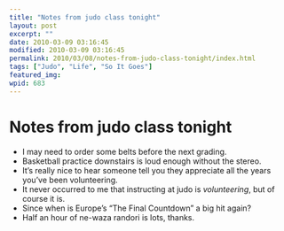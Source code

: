 ```yaml
---
title: "Notes from judo class tonight"
layout: post
excerpt: ""
date: 2010-03-09 03:16:45
modified: 2010-03-09 03:16:45
permalink: 2010/03/08/notes-from-judo-class-tonight/index.html
tags: ["Judo", "Life", "So It Goes"]
featured_img: 
wpid: 683
---
```


# Notes from judo class tonight

- I may need to order some belts before the next grading.
- Basketball practice downstairs is loud enough without the stereo.
- It’s really nice to hear someone tell you they appreciate all the years you’ve been volunteering.
- It never occurred to me that instructing at judo is *volunteering*, but of course it is.
- Since when is Europe’s “The Final Countdown” a big hit again?
- Half an hour of ne-waza randori is lots, thanks.